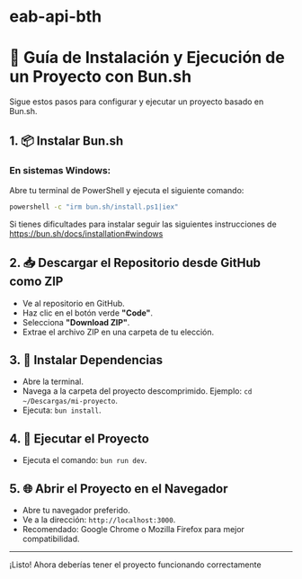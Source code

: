 # eab-api-bth

# 🚀 Guía de Instalación y Ejecución de un Proyecto con Bun.sh

Sigue estos pasos para configurar y ejecutar un proyecto basado en Bun.sh.

## 1. 📦 Instalar Bun.sh

### En sistemas Windows:
Abre tu terminal de PowerShell y ejecuta el siguiente comando:

```bash
powershell -c "irm bun.sh/install.ps1|iex"
```

Si tienes dificultades para instalar seguir las siguientes instrucciones de https://bun.sh/docs/installation#windows

## 2. 📥 Descargar el Repositorio desde GitHub como ZIP

- Ve al repositorio en GitHub.
- Haz clic en el botón verde **"Code"**.
- Selecciona **"Download ZIP"**.
- Extrae el archivo ZIP en una carpeta de tu elección.

## 3. 🧰 Instalar Dependencias

- Abre la terminal.
- Navega a la carpeta del proyecto descomprimido. Ejemplo: `cd ~/Descargas/mi-proyecto`.
- Ejecuta: `bun install`.

## 4. 🚀 Ejecutar el Proyecto

- Ejecuta el comando: `bun run dev`.

## 5. 🌐 Abrir el Proyecto en el Navegador

- Abre tu navegador preferido.
- Ve a la dirección: `http://localhost:3000`.
- Recomendado: Google Chrome o Mozilla Firefox para mejor compatibilidad.

---

¡Listo! Ahora deberías tener el proyecto funcionando correctamente